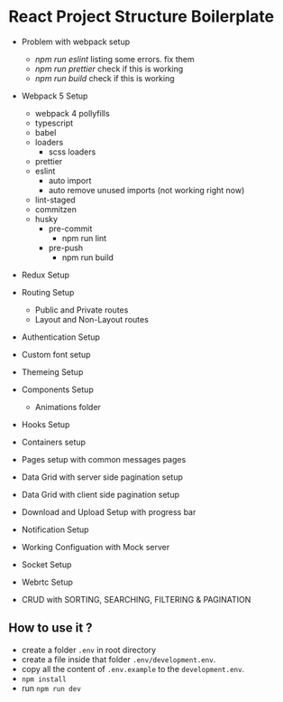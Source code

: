 # React Project Structure Boilerplate

- Problem with webpack setup
  - _npm run eslint_ listing some errors. fix them
  - _npm run prettier_ check if this is working
  - _npm run build_ check if this is working
- Webpack 5 Setup

  - webpack 4 pollyfills
  - typescript
  - babel
  - loaders
    - scss loaders
  - prettier
  - eslint
    - auto import
    - auto remove unused imports (not working right now)
  - lint-staged
  - commitzen
  - husky
    - pre-commit
      - npm run lint
    - pre-push
      - npm run build

- Redux Setup
- Routing Setup

  - Public and Private routes
  - Layout and Non-Layout routes

- Authentication Setup

- Custom font setup
- Themeing Setup
- Components Setup
  - Animations folder
- Hooks Setup
- Containers setup
- Pages setup with common messages pages

- Data Grid with server side pagination setup
- Data Grid with client side pagination setup
- Download and Upload Setup with progress bar
- Notification Setup
- Working Configuation with Mock server

- Socket Setup
- Webrtc Setup
- CRUD with SORTING, SEARCHING, FILTERING & PAGINATION

## How to use it ?

- create a folder `.env` in root directory
- create a file inside that folder `.env/development.env`.
- copy all the content of `.env.example` to the `development.env`.
- `npm install`
- run `npm run dev`
